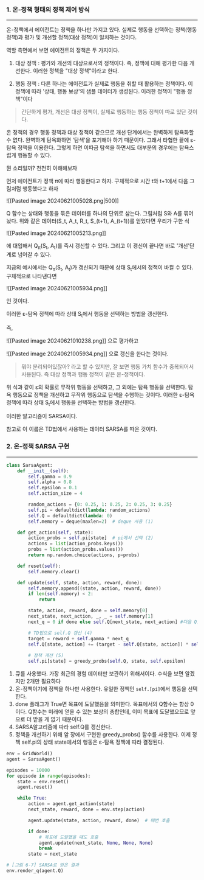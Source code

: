 ### 1. 온-정책 형태의 정책 제어 방식
---
온-정책에서 에이전트는 정책을 하나만 가지고 있다. 실제로 행동을 선택하는 정책(행동 정책)과 평가 및 개선할 정책(대상 정책)이 일치하는 것이다. 

역할 측면에서 보면 에이전트의 정책은 두 가지이다. 
1. 대상 정책 : 평가와 개선의 대상으로서의 정책이다. 즉, 정책에 대해 평가한 다음 개선한다. 이러한 정책을 "대상 정책"이라고 한다. 

2. 행동 정책 : 다른 하나는 에이전트가 실제로 행동을 취할 때 활용하는 정책이다. 이 정책에 따라 '상태, 행동 보상'의 샘플 데이터가 생성된다. 이러한 정책이 "행동 정책"이다

>간단하게 평가, 개선은 대상 정책이, 실제로 행동하는 행동 정책이 따로 있단 것이다. 

온 정책의 경우 행동 정책과 대상 정책이 같으므로 개선 단계에서는 완벽하게 탐욕화할 수 없다. 완벽하게 탐욕화하면 '탐색'을 포기해야 하기 때문이다. 그래서 타협한 끝에 ɛ-탐욕 정책을 이용한다. 그렇게 하면 이따금 탐색을 하면서도 대부분의 경우에는 탐욕스럽게 행동할 수 있다. 

뭔 소리일까? 천천히 이해해보자

먼저 에이전트가 정책 π에 따라 행동한다고 하자. 구체적으로 시간 t와 t+1에서 다음 그림처럼 행동했다고 하자

![[Pasted image 20240621005028.png|500]]

Q 함수는 상태와 행동을 묶은 데이터를 하나의 단위로 삼는다. 그림처럼 S와 A를 묶어놨다. 위와 같은 데이터(S_t, A_t, R_t, S_(t+1), A_(t+1))를 얻었다면 우리가 구한 식 

![[Pasted image 20240621005213.png]]

에 대입해서 Q<sub>π</sub>(S<sub>t</sub>, A<sub>t</sub>)를 즉시 갱신할 수 있다. 그리고 이 갱신이 끝나면 바로 '개선'단계로 넘어갈 수 있다. 

지금의 예시에서는 Q<sub>π</sub>(S<sub>t</sub>, A<sub>t</sub>)가 갱신되기 때문에 상태 S<sub>t</sub>에서의 정책이 바뀔 수 있다. 구체적으로 나타낸다면

![[Pasted image 20240621005934.png]]

인 것이다.

이러한 ɛ-탐욕 정책에 따라 상태 S<sub>t</sub>에서 행동을 선택하는 방법을 갱신한다. 

즉, 

![[Pasted image 20240621010238.png]]
으로 평가하고

![[Pasted image 20240621005934.png]]
으로 갱신을 한다는 것이다. 

>뭐야 분리되어있잖아? 라고 할 수 있지만, 잘 보면 행동 가치 함수가 중복되어서 사용된다. 즉 대상 정책과 행동 정책이 같은 온-정책이다.  

위 식과 같이 ɛ의 확률로 무작위 행동을 선택하고, 그 외에는 탐욕 행동을 선택한다. 탐욕 행동으로 정책을 개선하고 무작위 행동으로 탐색을 수행하는 것이다. 이러한 ɛ-탐욕 정책에 따라 상태 S<sub>t</sub>에서 행동을 선택하는 방법을 갱신한다.

이러한 알고리즘이 SARSA이다.

참고로 이 이름은 TD법에서 사용하는 데이터 SARSA를 따온 것이다.


### 2. 온-정책 SARSA 구현
---
``` python
class SarsaAgent:
    def __init__(self):
        self.gamma = 0.9
        self.alpha = 0.8
        self.epsilon = 0.1
        self.action_size = 4

        random_actions = {0: 0.25, 1: 0.25, 2: 0.25, 3: 0.25}
        self.pi = defaultdict(lambda: random_actions)
        self.Q = defaultdict(lambda: 0)
        self.memory = deque(maxlen=2)  # deque 사용 (1)

    def get_action(self, state):
        action_probs = self.pi[state]  # pi에서 선택 (2)
        actions = list(action_probs.keys())
        probs = list(action_probs.values())
        return np.random.choice(actions, p=probs)

    def reset(self):
        self.memory.clear()

    def update(self, state, action, reward, done):
        self.memory.append((state, action, reward, done))
        if len(self.memory) < 2:
            return

        state, action, reward, done = self.memory[0]
        next_state, next_action, _, _ = self.memory[1]
        next_q = 0 if done else self.Q[next_state, next_action] #다음 Q함수 (3)

        # TD법으로 self.Q 갱신 (4)
        target = reward + self.gamma * next_q
        self.Q[state, action] += (target - self.Q[state, action]) * self.alpha
        
        # 정책 개선 (5)
        self.pi[state] = greedy_probs(self.Q, state, self.epsilon)
```

1) 큐를 사용했다. 가장 최근의 경험 데이터만 보관하기 위해서이다. 수식을 보면 알겠지만 2개만 필요하다
2) 온-정책이기에 정책을 하나만 사용한다. 유일한 정책인 `self.[pi]`에서 행동을 선택한다.
3) done 플래그가 True면 목표에 도달했음을 의미한다. 목표에서의 Q함수는 항상 0이다. Q함수는 미래에 얻을 수 있는 보상의 총합인데, 이미 목표에 도달했으므로 앞으로 더 받을 게 없기 때문이다.
4)  SARSA알고리즘에 따라 self.Q를 갱신한다.
5) 정책을 개선하기 위해 앞 장에서 구현한 greedy_probs() 함수를 사용한다. 이제 정책 self.pi의 상태 state에서의 행동은 ɛ-탐욕 정책에 따라 결정된다.


``` python
env = GridWorld()
agent = SarsaAgent()

episodes = 10000
for episode in range(episodes):
    state = env.reset()
    agent.reset()

    while True:
        action = agent.get_action(state)
        next_state, reward, done = env.step(action)

        agent.update(state, action, reward, done)  # 매번 호출

        if done:
            # 목표에 도달했을 때도 호출
            agent.update(next_state, None, None, None)
            break
        state = next_state

# [그림 6-7] SARSA로 얻은 결과
env.render_q(agent.Q)
```


